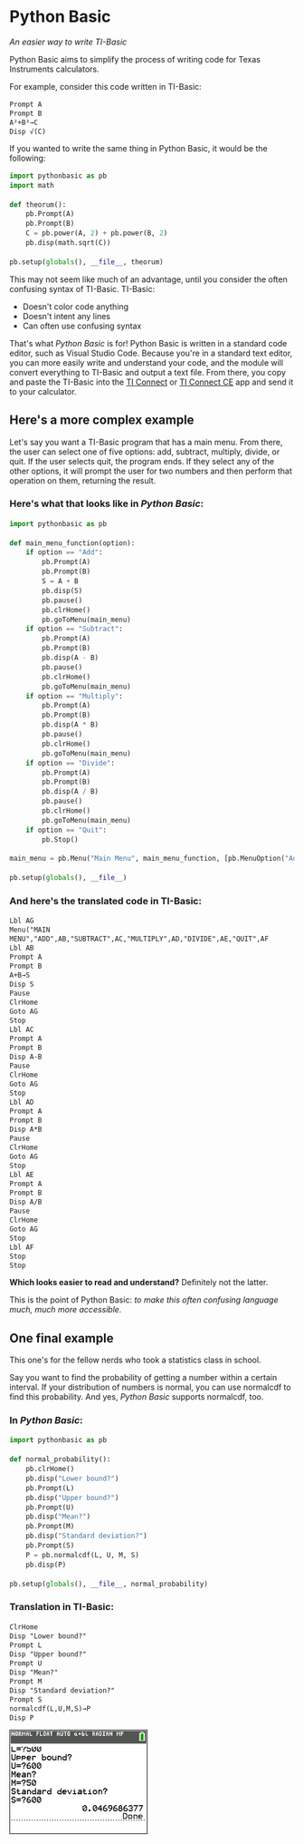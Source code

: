 # Python Basic
*An easier way to write TI-Basic*

Python Basic aims to simplify the process of writing code for Texas Instruments calculators.

For example, consider this code written in TI-Basic:
```
Prompt A
Prompt B
A²+B²→C
Disp √(C)
```

If you wanted to write the same thing in Python Basic, it would be the following:
```python
import pythonbasic as pb
import math

def theorum():
    pb.Prompt(A)
    pb.Prompt(B)
    C = pb.power(A, 2) + pb.power(B, 2)
    pb.disp(math.sqrt(C))

pb.setup(globals(), __file__, theorum)
```

This may not seem like much of an advantage, until you consider the often confusing syntax of TI-Basic.
TI-Basic:
* Doesn't color code anything
* Doesn't intent any lines
* Can often use confusing syntax

That's what *Python Basic* is for! Python Basic is written in a standard code editor, such as Visual Studio Code. Because you're in a standard text editor, you can more easily write and understand your code, and the module will convert everything to TI-Basic and output a text file. From there, you copy and paste the TI-Basic into the [TI Connect](https://education.ti.com/en/products/computer-software/ti-connect-sw) or [TI Connect CE](https://education.ti.com/en/products/computer-software/ti-connect-ce-sw) app and send it to your calculator.

## Here's a more complex example
Let's say you want a TI-Basic program that has a main menu. From there, the user can select one of five options: add, subtract, multiply, divide, or quit. If the user selects quit, the program ends. If they select any of the other options, it will prompt the user for two numbers and then perform that operation on them, returning the result.

### Here's what that looks like in *Python Basic*:
```python
import pythonbasic as pb

def main_menu_function(option):
    if option == "Add":
        pb.Prompt(A)
        pb.Prompt(B)
        S = A + B
        pb.disp(S)
        pb.pause()
        pb.clrHome()
        pb.goToMenu(main_menu)
    if option == "Subtract":
        pb.Prompt(A)
        pb.Prompt(B)
        pb.disp(A - B)
        pb.pause()
        pb.clrHome()
        pb.goToMenu(main_menu)
    if option == "Multiply":
        pb.Prompt(A)
        pb.Prompt(B)
        pb.disp(A * B)
        pb.pause()
        pb.clrHome()
        pb.goToMenu(main_menu)
    if option == "Divide":
        pb.Prompt(A)
        pb.Prompt(B)
        pb.disp(A / B)
        pb.pause()
        pb.clrHome()
        pb.goToMenu(main_menu)
    if option == "Quit":
        pb.Stop()

main_menu = pb.Menu("Main Menu", main_menu_function, [pb.MenuOption("Add"), pb.MenuOption("Subtract"), pb.MenuOption("Multiply"), pb.MenuOption("Divide"), pb.MenuOption("Quit")])

pb.setup(globals(), __file__)
```

### And here's the translated code in TI-Basic:
```
Lbl AG
Menu("MAIN MENU","ADD",AB,"SUBTRACT",AC,"MULTIPLY",AD,"DIVIDE",AE,"QUIT",AF
Lbl AB
Prompt A
Prompt B
A+B→S
Disp S
Pause 
ClrHome
Goto AG
Stop
Lbl AC
Prompt A
Prompt B
Disp A-B
Pause 
ClrHome
Goto AG
Stop
Lbl AD
Prompt A
Prompt B
Disp A*B
Pause 
ClrHome
Goto AG
Stop
Lbl AE
Prompt A
Prompt B
Disp A/B
Pause 
ClrHome
Goto AG
Stop
Lbl AF
Stop
Stop
```

**Which looks easier to read and understand?** Definitely not the latter.

This is the point of Python Basic: *to make this often confusing language much, much more accessible.*

## One final example
This one's for the fellow nerds who took a statistics class in school.

Say you want to find the probability of getting a number within a certain interval. If your distribution of numbers is normal, you can use normalcdf to find this probability. And yes, *Python Basic* supports normalcdf, too.

### In *Python Basic*:
```python
import pythonbasic as pb

def normal_probability():
    pb.clrHome()
    pb.disp("Lower bound?")
    pb.Prompt(L)
    pb.disp("Upper bound?")
    pb.Prompt(U)
    pb.disp("Mean?")
    pb.Prompt(M)
    pb.disp("Standard deviation?")
    pb.Prompt(S)
    P = pb.normalcdf(L, U, M, S)
    pb.disp(P)

pb.setup(globals(), __file__, normal_probability)
```

### Translation in TI-Basic:
```
ClrHome
Disp "Lower bound?"
Prompt L
Disp "Upper bound?"
Prompt U
Disp "Mean?"
Prompt M
Disp "Standard deviation?"
Prompt S
normalcdf(L,U,M,S)→P
Disp P
```

![The translated code running on a TI-84 Plus CE](./photos/example_three.png)
